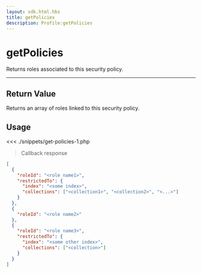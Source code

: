 ```yaml
---
layout: sdk.html.hbs
title: getPolicies
description: Profile:getPolicies
---
```


# getPolicies

Returns roles associated to this security policy.

---

## Return Value

Returns an array of roles linked to this security policy.

## Usage

<<< ./snippets/get-policies-1.php

> Callback response

```json
[
  {
    "roleId": "<role name1>",
    "restrictedTo": {
      "index": "<some index>",
      "collections": ["<collection1>", "<collection2>", "<...>"]
    }
  },
  {
    "roleId": "<role name2>"
  },
  {
    "roleId": "<role name3>",
    "restrictedTo": {
      "index": "<some other index>",
      "collections": ["<collection>"]
    }
  }
]
```
